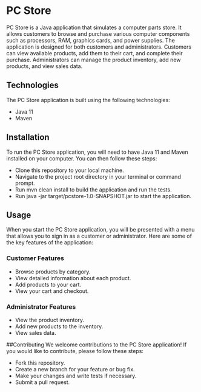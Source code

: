 # PC Store
PC Store is a Java application that simulates a computer parts store. It allows customers to browse and purchase various computer components such as processors, RAM, graphics cards, and power supplies. The application is designed for both customers and administrators. Customers can view available products, add them to their cart, and complete their purchase. Administrators can manage the product inventory, add new products, and view sales data.

## Technologies
The PC Store application is built using the following technologies:

* Java 11
* Maven

## Installation
To run the PC Store application, you will need to have Java 11 and Maven installed on your computer. You can then follow these steps:

* Clone this repository to your local machine.
* Navigate to the project root directory in your terminal or command prompt.
* Run mvn clean install to build the application and run the tests.
* Run java -jar target/pcstore-1.0-SNAPSHOT.jar to start the application.

## Usage
When you start the PC Store application, you will be presented with a menu that allows you to sign in as a customer or administrator. Here are some of the key features of the application:

### Customer Features
* Browse products by category.
* View detailed information about each product.
* Add products to your cart.
* View your cart and checkout.

### Administrator Features
* View the product inventory.
* Add new products to the inventory.
* View sales data.

##Contributing
We welcome contributions to the PC Store application! If you would like to contribute, please follow these steps:

* Fork this repository.
* Create a new branch for your feature or bug fix.
* Make your changes and write tests if necessary.
* Submit a pull request.
